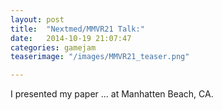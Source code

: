 ```yaml
---
layout: post
title:  "Nextmed/MMVR21 Talk:"
date:   2014-10-19 21:07:47
categories: gamejam
teaserimage: "/images/MMVR21_teaser.png"

---
```


I presented my paper ... at Manhatten Beach, CA.


